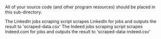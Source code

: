 All of your source code (and other program resources) should be placed in this sub-directory.



The LinkedIn jobs scraping script scrapes LinkedIn for jobs and outputs the result to 'scraped-data.csv'
The Indeed jobs scraping script scrapes Indeed.com for jobs and outputs the result to 'scraped-data-indeed.csv'
